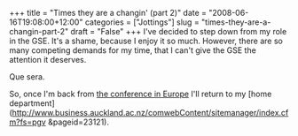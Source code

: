 +++
title = "Times they are a changin' (part 2)"
date = "2008-06-16T19:08:00+12:00"
categories = ["Jottings"]
slug = "times-they-are-a-changin-part-2"
draft = "False"
+++
I've decided to step down from my role in the GSE. It's a shame, because
I enjoy it so much.
However, there are so many competing demands for my time, that I
can't give the GSE the attention it
deserves.

Que sera.

So, once I'm back from [the conference in
Europe](http://www.egosnet.org/conferences/collo24/colloquium_2008.shtml)
I'll return to my [home
department](http://www.business.auckland.ac.nz/comwebContent/sitemanager/index.cfm?fs=pgv
&pageid=23121).

